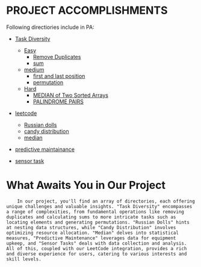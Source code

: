 # **PROJECT ACCOMPLISHMENTS**

Following directiories include in PA:

* [Task Diversity](https://github.com/maryammurtazamughal/PA/tree/main/TaskDiversity)
     * [Easy](https://github.com/maryammurtazamughal/PA/tree/main/TaskDiversity/easy%20task)
          * [Remove Duplicates](https://github.com/maryammurtazamughal/PA/tree/main/TaskDiversity/easy%20task/Remove%20Duplicates)
          * [sum](https://github.com/maryammurtazamughal/PA/tree/main/TaskDiversity/easy%20task/sum%20task)
     * [medium](https://github.com/maryammurtazamughal/PA/tree/main/TaskDiversity/medium%20task)
          * [first and last position](https://github.com/maryammurtazamughal/PA/tree/main/TaskDiversity/medium%20task/first%20and%20last%20position)
          * [permutation](https://github.com/maryammurtazamughal/PA/tree/main/TaskDiversity/medium%20task/permutation)
     * [Hard](https://github.com/maryammurtazamughal/PA/tree/main/TaskDiversity/hard%20task)
          * [MEDIAN of Two Sorted Arrays](https://github.com/maryammurtazamughal/PA/tree/main/TaskDiversity/hard%20task/MEDIAN%20of%20Two%20Sorted%20Arrays)
          * [PALINDROME PAIRS](https://github.com/maryammurtazamughal/PA/tree/main/TaskDiversity/hard%20task/PALINDROME%20PAIRS)
* [leetcode](https://github.com/maryammurtazamughal/PA/tree/main/leetcode%20tasks)
    * [Russian dolls](https://github.com/maryammurtazamughal/PA/tree/main/leetcode%20tasks/Russian%20dolls-hard%20task%203)
    * [candy distribution](https://github.com/maryammurtazamughal/PA/tree/main/leetcode%20tasks/candy%20distribution%20-%20hard%20task%201)
    * [median](https://github.com/maryammurtazamughal/PA/tree/main/leetcode%20tasks/median-hard%20task%202)
      
* [predictive maintainance](https://github.com/maryammurtazamughal/PA/tree/main/predictive%20maintainance)
  
* [sensor task](https://github.com/maryammurtazamughal/PA/tree/main/sensor%20task)       


# What Awaits You in Our Project

        In our project, you'll find an array of directories, each offering unique challenges and valuable insights. "Task Diversity" encompasses a range of complexities, from fundamental operations like removing duplicates and calculating sums to more intricate tasks such as locating elements and generating permutations. "Russian Dolls" hints at nesting data structures, while "Candy Distribution" involves optimizing resource allocation. "Median" delves into statistical measures, "Predictive Maintenance" leverages data for equipment upkeep, and "Sensor Tasks" deals with data collection and analysis. All of this, coupled with our LeetCode integration, provides a rich and diverse experience for users, catering to various interests and skill levels.
      
      
      
